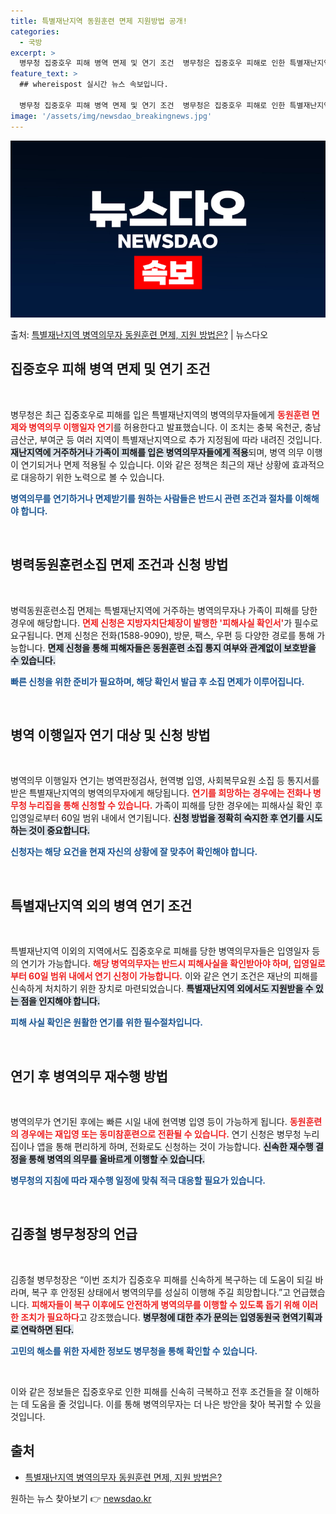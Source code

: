 ```yaml
---
title: 특별재난지역 동원훈련 면제 지원방법 공개!
categories:
  - 국방
excerpt: >
  병무청 집중호우 피해 병역 면제 및 연기 조건  병무청은 집중호우 피해로 인한 특별재난지역 병역의무자에 대해…
feature_text: >
  ## whereispost 실시간 뉴스 속보입니다.

  병무청 집중호우 피해 병역 면제 및 연기 조건  병무청은 집중호우 피해로 인한 특별재난지역 병역의무자에 대해…
image: '/assets/img/newsdao_breakingnews.jpg'
---
```


![뉴스다오 속보](/assets/img/newsdao_breakingnews.jpg)

<p>출처: <a href="https://newsdao.kr/5066" rel="dofollow">특별재난지역 병역의무자 동원훈련 면제, 지원 방법은?</a> | 뉴스다오</p>

<h2 data-ke-size="size26">집중호우 피해 병역 면제 및 연기 조건</h2>

<p data-ke-size="size16">&nbsp;</p>
병무청은 최근 집중호우로 피해를 입은 특별재난지역의 병역의무자들에게 <b><span style="color: #ee2323;">동원훈련 면제와 병역의무 이행일자 연기</span></b>를 허용한다고 발표했습니다. 이 조치는 충북 옥천군, 충남 금산군, 부여군 등 여러 지역이 특별재난지역으로 추가 지정됨에 따라 내려진 것입니다. <b><span style="background-color: #21538527;">재난지역에 거주하거나 가족이 피해를 입은 병역의무자들에게 적용</span></b>되며, 병역 의무 이행이 연기되거나 면제 적용될 수 있습니다. 이와 같은 정책은 최근의 재난 상황에 효과적으로 대응하기 위한 노력으로 볼 수 있습니다. 

<b><span style="color: #1a5490;">병역의무를 연기하거나 면제받기를 원하는 사람들은 반드시 관련 조건과 절차를 이해해야 합니다.</span></b>

<p data-ke-size="size16">&nbsp;</p>

<h2 data-ke-size="size26">병력동원훈련소집 면제 조건과 신청 방법</h2>

<p data-ke-size="size16">&nbsp;</p>
병력동원훈련소집 면제는 특별재난지역에 거주하는 병역의무자나 가족이 피해를 당한 경우에 해당합니다. <b><span style="color: #ee2323;">면제 신청은 지방자치단체장이 발행한 '피해사실 확인서'</span></b>가 필수로 요구됩니다. 면제 신청은 전화(1588-9090), 방문, 팩스, 우편 등 다양한 경로를 통해 가능합니다. <b><span style="background-color: #21538527;">면제 신청을 통해 피해자들은 동원훈련 소집 통지 여부와 관계없이 보호받을 수 있습니다.</span></b>

<b><span style="color: #1a5490;">빠른 신청을 위한 준비가 필요하며, 해당 확인서 발급 후 소집 면제가 이루어집니다.</span></b>

<p data-ke-size="size16">&nbsp;</p>

<h2 data-ke-size="size26">병역 이행일자 연기 대상 및 신청 방법</h2>

<p data-ke-size="size16">&nbsp;</p>
병역의무 이행일자 연기는 병역판정검사, 현역병 입영, 사회복무요원 소집 등 통지서를 받은 특별재난지역의 병역의무자에게 해당됩니다. <b><span style="color: #ee2323;">연기를 희망하는 경우에는 전화나 병무청 누리집을 통해 신청할 수 있습니다.</span></b> 가족이 피해를 당한 경우에는 피해사실 확인 후 입영일로부터 60일 범위 내에서 연기됩니다. <b><span style="background-color: #21538527;">신청 방법을 정확히 숙지한 후 연기를 시도하는 것이 중요합니다.</span></b>

<b><span style="color: #1a5490;">신청자는 해당 요건을 현재 자신의 상황에 잘 맞추어 확인해야 합니다.</span></b>

<p data-ke-size="size16">&nbsp;</p>

<h2 data-ke-size="size26">특별재난지역 외의 병역 연기 조건</h2>

<p data-ke-size="size16">&nbsp;</p>
특별재난지역 이외의 지역에서도 집중호우로 피해를 당한 병역의무자들은 입영일자 등의 연기가 가능합니다. <b><span style="color: #ee2323;">해당 병역의무자는 반드시 피해사실을 확인받아야 하며, 입영일로부터 60일 범위 내에서 연기 신청이 가능합니다.</span></b> 이와 같은 연기 조건은 재난의 피해를 신속하게 처치하기 위한 장치로 마련되었습니다. <b><span style="background-color: #21538527;">특별재난지역 외에서도 지원받을 수 있는 점을 인지해야 합니다.</span></b>

<b><span style="color: #1a5490;">피해 사실 확인은 원활한 연기를 위한 필수절차입니다.</span></b>

<p data-ke-size="size16">&nbsp;</p>

<h2 data-ke-size="size26">연기 후 병역의무 재수행 방법</h2>

<p data-ke-size="size16">&nbsp;</p>
병역의무가 연기된 후에는 빠른 시일 내에 현역병 입영 등이 가능하게 됩니다. <b><span style="color: #ee2323;">동원훈련의 경우에는 재입영 또는 동미참훈련으로 전환될 수 있습니다.</span></b> 연기 신청은 병무청 누리집이나 앱을 통해 편리하게 하며, 전화로도 신청하는 것이 가능합니다. <b><span style="background-color: #21538527;">신속한 재수행 결정을 통해 병역의 의무를 올바르게 이행할 수 있습니다.</span></b>

<b><span style="color: #1a5490;">병무청의 지침에 따라 재수행 일정에 맞춰 적극 대응할 필요가 있습니다.</span></b>

<p data-ke-size="size16">&nbsp;</p>

<h2 data-ke-size="size26">김종철 병무청장의 언급</h2>

<p data-ke-size="size16">&nbsp;</p>
김종철 병무청장은 “이번 조치가 집중호우 피해를 신속하게 복구하는 데 도움이 되길 바라며, 복구 후 안정된 상태에서 병역의무를 성실히 이행해 주길 희망합니다.”고 언급했습니다. <b><span style="color: #ee2323;">피해자들이 복구 이후에도 안전하게 병역의무를 이행할 수 있도록 돕기 위해 이러한 조치가 필요하다</span></b>고 강조했습니다. <b><span style="background-color: #21538527;">병무청에 대한 추가 문의는 입영동원국 현역기획과로 연락하면 된다.</span></b>

<b><span style="color: #1a5490;">고민의 해소를 위한 자세한 정보도 병무청을 통해 확인할 수 있습니다.</span></b>

<p data-ke-size="size16">&nbsp;</p>

<p data-ke-size="size16">이와 같은 정보들은 집중호우로 인한 피해를 신속히 극복하고 전후 조건들을 잘 이해하는 데 도움을 줄 것입니다. 이를 통해 병역의무자는 더 나은 방안을 찾아 복귀할 수 있을 것입니다.</p>

<h2 data-ke-size="size26">출처</h2>
<ul>
<li><a href="https://newsdao.kr/5066" target="_blank">특별재난지역 병역의무자 동원훈련 면제, 지원 방법은?</a></li>
</ul> 

원하는 뉴스 찾아보기 👉 <a href="https://newsdao.kr" rel="dofollow">newsdao.kr</a>


